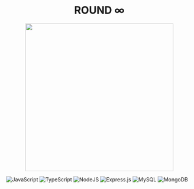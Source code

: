 <!--
<div id="header" align="center">
  <h1>lol</h1><img src="http://2.bp.blogspot.com/-mtCmolVLxT8/VRkzB6JbbfI/AAAAAAAAPvI/wL6VJNbtzuM/s1600/Quico%2B2.gif" width="300"/>
</div>
--->
<div id="header" align="center" border="1px solid white">
  <h1>ROUND ∞</h1>
  <img src="https://i.pinimg.com/originals/14/eb/c8/14ebc88651f61d67a40047ebd563501d.gif" width="400"/>
</div>

![JavaScript](https://img.shields.io/badge/javascript-%23323330.svg?style=for-the-badge&logo=javascript&logoColor=%23F7DF1E) ![TypeScript](https://img.shields.io/badge/typescript-%23007ACC.svg?style=for-the-badge&logo=typescript&logoColor=white) ![NodeJS](https://img.shields.io/badge/node.js-6DA55F?style=for-the-badge&logo=node.js&logoColor=white) ![Express.js](https://img.shields.io/badge/express.js-%23404d59.svg?style=for-the-badge&logo=express&logoColor=%2361DAFB) ![MySQL](https://img.shields.io/badge/mysql-%2300f.svg?style=for-the-badge&logo=mysql&logoColor=white) ![MongoDB](https://img.shields.io/badge/MongoDB-%234ea94b.svg?style=for-the-badge&logo=mongodb&logoColor=white)


